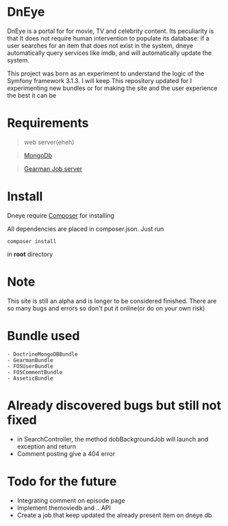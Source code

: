 # DnEye

DnEye is a portal for for movie, TV and celebrity content. Its peculiarity is that It does not require human intervention to populate its database: if a user searches for an item that does not exist in the system, dneye automatically query services like imdb, and will automatically update the system.

This project was born as an experiment to understand the logic of the Symfony framework 3.1.3. I will keep This repository updated for I experimenting  new bundles or for  making the site and the user experience the best it can be

# Requirements
>web server(eheh)

>[MongoDb](https://www.mongodb.com)

>[Gearman Job server](http://gearman.org/)

# Install
Dneye require  [Composer](https://getcomposer.org/) for installing

All dependencies are placed in composer.json. Just run
```
composer install
```
in **root** directory

# Note
This site is still an alpha and is longer to be considered finished. There are so many bugs and errors so don't put it online(or do on your own risk)

# Bundle used
    - DoctrineMongoDBBundle
    - GearmanBundle
    - FOSUserBundle
    - FOSCommentBundle
    - AsseticBundle
    
# Already discovered bugs but still not fixed
   - in SearchController, the method dobBackgroundJob will launch and exception and return
   - Comment posting give a 404 error

# Todo for the future
  - Integrating comment on episode page
  - Implement themoviedb and .. API
  - Create a job that keep updated the already present item on dneye db


